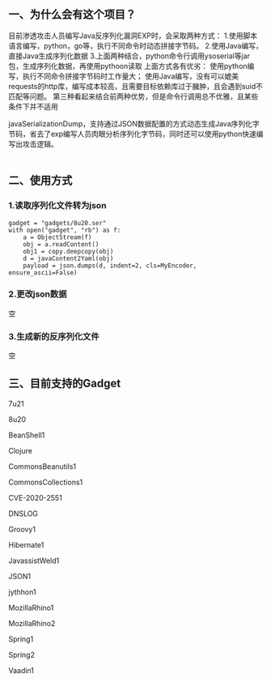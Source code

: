 ## 一、为什么会有这个项目？
目前渗透攻击人员编写Java反序列化漏洞EXP时，会采取两种方式：
1.使用脚本语言编写，python，go等，执行不同命令时动态拼接字节码。
2.使用Java编写，直接Java生成序列化数据
3.上面两种结合，python命令行调用ysoserial等jar包，生成序列化数据，再使用pythoon读取
上面方式各有优劣：
使用python编写，执行不同命令拼接字节码时工作量大；
使用Java编写，没有可以媲美requests的http库，编写成本较高，且需要目标依赖库过于臃肿，且会遇到suid不匹配等问题。
第三种看起来结合前两种优势，但是命令行调用总不优雅，且某些条件下并不适用

javaSerializationDump，支持通过JSON数据配置的方式动态生成Java序列化字节码，省去了exp编写人员肉眼分析序列化字节码，同时还可以使用python快速编写出攻击逻辑。
<br><br>

## 二、使用方式
### 1.读取序列化文件转为json

```
gadget = "gadgets/8u20.ser"
with open("gadget", "rb") as f:
    a = ObjectStream(f)
    obj = a.readContent()
    obj1 = copy.deepcopy(obj)
    d = javaContent2Yaml(obj)
    payload = json.dumps(d, indent=2, cls=MyEncoder, ensure_ascii=False)
```
### 2.更改json数据
空

### 3.生成新的反序列化文件
空


## 三、目前支持的Gadget
7u21

8u20

BeanShell1

Clojure

CommonsBeanutils1

CommonsCollections1

CVE-2020-2551

DNSLOG

Groovy1

Hibernate1

JavassistWeld1

JSON1

jythhon1

MozillaRhino1

MozillaRhino2

Spring1

Spring2

Vaadin1


